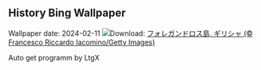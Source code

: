 ## History Bing Wallpaper
Wallpaper date: 2024-02-11
![](https://www.bing.com/th?id=OHR.FolegandrosGreece_JA-JP6408429847_UHD.jpg&w=1000)Download: [フォレガンドロス島, ギリシャ (© Francesco Riccardo Iacomino/Getty Images)](https://www.bing.com/th?id=OHR.FolegandrosGreece_JA-JP6408429847_UHD.jpg)

Auto get programm by LtgX

